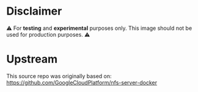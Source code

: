 # Disclaimer
⚠️ For **testing** and **experimental** purposes only.
This image should not be used for production purposes. ⚠️

# Upstream
This source repo was originally based on:
https://github.com/GoogleCloudPlatform/nfs-server-docker
